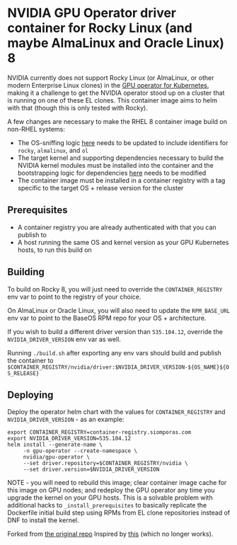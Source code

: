 # NVIDIA GPU Operator driver container for Rocky Linux (and maybe AlmaLinux and Oracle Linux) 8

NVIDIA currently does not support Rocky Linux (or AlmaLinux, or other modern Enterprise Linux clones) in the
[GPU operator for Kubernetes](https://github.com/NVIDIA/gpu-operator), making it a challenge to get the NVIDIA operator stood
up on a cluster that is running on one of these EL clones. This container image aims to helm with that (though this is only 
tested with Rocky). 

A few changes are necessary to make the RHEL 8 container image build on non-RHEL systems:
 - The OS-sniffing logic [here](https://gitlab.com/nvidia/container-images/driver/-/blob/d4c27d475fa698faa444b083ced63562d6b65a55/rhel8/nvidia-driver#L53-55) 
   needs to be updated to include identifiers for `rocky`, `almalinux`, and `ol`
 - The target kernel and supporting dependencies necessary to build the NVIDIA kernel modules must be installed into the container
 and the bootstrapping logic for dependencies [here](https://gitlab.com/nvidia/container-images/driver/-/blob/d4c27d475fa698faa444b083ced63562d6b65a55/rhel8/nvidia-driver#L93-149) 
 needs to be modified
 - The container image must be installed in a container registry with a tag specific to the target OS + release version for the cluster

## Prerequisites

 - A container registry you are already authenticated with that you can publish to
 - A host running the same OS and kernel version as your GPU Kubernetes hosts, to run this build on

## Building

To build on Rocky 8, you will just need to override the `CONTAINER_REGISTRY` env var to point to the registry of
your choice.

On AlmaLinux or Oracle Linux, you will also need to update the `RPM_BASE_URL` env var to point to the BaseOS RPM repo for 
your OS + architecture.

If you wish to build a different driver version than `535.104.12`, override the `NVIDIA_DRIVER_VERSION` env var
as well.

Running `./build.sh` after exporting any env vars should build and publish the container to 
`$CONTAINER_REGISTRY/nvidia/driver:$NVIDIA_DRIVER_VERSION-${OS_NAME}${OS_RELEASE}`

## Deploying

Deploy the operator helm chart with the values for `CONTAINER_REGISTRY` and `NVIDIA_DRIVER_VERSION` - as an example:

```shell
export CONTAINER_REGISTRY=container-registry.siomporas.com
export NVIDIA_DRIVER_VERSION=535.104.12
helm install --generate-name \
     -n gpu-operator --create-namespace \
     nvidia/gpu-operator \
     --set driver.repository=$CONTAINER_REGISTRY/nvidia \
     --set driver.version=$NVIDIA_DRIVER_VERSION
```

NOTE - you will need to rebuild this image; clear container image cache for this image on GPU nodes; and redeploy the GPU 
operator any time you upgrade the kernel on your GPU hosts. This is a solvable problem with additional hacks to `_install_prerequisites`
to basically replicate the Dockerfile initial build step using RPMs from EL clone repositories instead of DNF to install
the kernel.


Forked from [the original repo](https://github.com/hotspoons/NVIDIA-driver-container)
Inspired by [this](https://github.com/awslife/nvidia-driver) (which no longer works).
